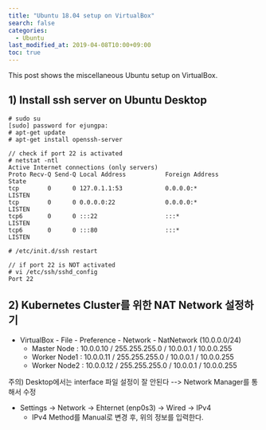 ```yaml
---
title: "Ubuntu 18.04 setup on VirtualBox"
search: false
categories:
  - Ubuntu
last_modified_at: 2019-04-08T10:00+09:00
toc: true
---
```


This post shows the miscellaneous Ubuntu setup on VirtualBox.

## 1) Install ssh server on Ubuntu Desktop
```console
# sudo su
[sudo] password for ejungpa:
# apt-get update
# apt-get install openssh-server

// check if port 22 is activated
# netstat -ntl
Active Internet connections (only servers)
Proto Recv-Q Send-Q Local Address           Foreign Address         State
tcp        0      0 127.0.1.1:53            0.0.0.0:*               LISTEN
tcp        0      0 0.0.0.0:22              0.0.0.0:*               LISTEN
tcp6       0      0 :::22                   :::*                    LISTEN
tcp6       0      0 :::80                   :::*                    LISTEN

# /etc/init.d/ssh restart

// if port 22 is NOT activated
# vi /etc/ssh/sshd_config
Port 22
```

## 2) Kubernetes Cluster를 위한 NAT Network 설정하기
* VirtualBox - File - Preference - Network - NatNetwork (10.0.0.0/24)
  * Master Node  : 10.0.0.10 / 255.255.255.0 / 10.0.0.1 / 10.0.0.255
  * Worker Node1 : 10.0.0.11 / 255.255.255.0 / 10.0.0.1 / 10.0.0.255
  * Worker Node2 : 10.0.0.12 / 255.255.255.0 / 10.0.0.1 / 10.0.0.255

주의) Desktop에서는 interface 파일 설정이 잘 안된다
--> Network Manager를 통해서 수정

* Settings -> Network -> Ehternet (enp0s3) -> Wired -> IPv4
  * IPv4 Method를 Manual로 변경 후, 위의 정보를 입력한다.
